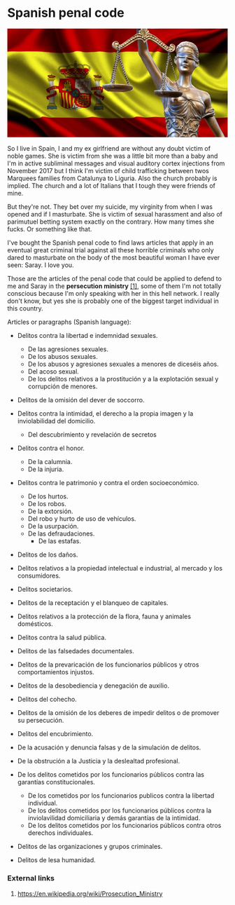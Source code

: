 # Spanish penal code

![Spanish justice](../Images/0-58.jpg)

So I live in Spain, I and my ex girlfriend are without any doubt victim of noble games. She is victim from she was a little bit more than a baby and I'm in active subliminal messages and visual auditory cortex injections from November 2017 but I think I'm victim of child trafficking between twos Marquees families from Catalunya to Liguria. Also the church probably is implied. The church and a lot of Italians that I tough they were friends of mine.

But they're not. They bet over my suicide, my virginity from when I was opened and if I masturbate. She is victim of sexual harassment and also of parimutuel betting system exactly on the contrary. How many times she fucks. Or something like that.

I've bought the Spanish penal code to find laws articles that apply in an eventual  great criminal trial against all these horrible criminals who only dared to masturbate on the body of the most beautiful woman I have ever seen: Saray.  I love you.

Those are the articles of the penal code that could be applied to defend to me and Saray in the **persecution ministry** [[1]](https://en.wikipedia.org/wiki/Prosecution_Ministry), some of them I'm not totally conscious because I'm only speaking with her in this hell network. I really don't know, but yes she is probably one of the biggest target individual in this country.

Articles or paragraphs (Spanish language):

- Delitos contra la libertad e indemnidad sexuales.
  - De las agresiones sexuales.
  - De los abusos sexuales.
  - De los abusos y agresiones sexuales a menores de diceséis años.
  - Del acoso sexual.
  - De los delitos relativos a la prostitución y a la explotación sexual y corrupción de menores.
- Delitos de la omisión del dever de soccorro.
- Delitos contra la intimidad, el derecho a la propia imagen y la inviolabilidad del domicilio.
  
  - Del descubrimiento y revelación de secretos
- Delitos contra el honor.
  - De la calumnia.
  - De la injuria.
- Delitos contra le patrimonio y contra el orden socioeconómico.
  - De los hurtos.
  - De los robos.
  - De la extorsión.
  - Del robo y hurto de uso de vehículos.
  - De la usurpación.
  - De las defraudaciones.
    - De las estafas.
- Delitos de los daños.
- Delitos relativos a la propiedad intelectual e industrial, al mercado y los consumidores.
- Delitos societarios.
- Delitos de la receptación y el blanqueo de capitales.
- Delitos relativos a la protección de la flora, fauna y animales domésticos.
- Delitos contra la salud pública.
- Delitos de las falsedades documentales.
- Delitos de la prevaricación de los funcionarios públicos y otros comportamientos injustos.
- Delitos de la desobediencia y denegación de auxilio.
- Delitos del cohecho.
- Delitos de la omisión de los deberes de impedir delitos o de promover su persecución.
- Delitos del encubrimiento.
- De la acusación y denuncia falsas y de la simulación de delitos.
- De la obstrución a la Justicia y la deslealtad profesional.
- De los delitos cometidos por los funcionarios públicos contra las garantías constitucionales.
  - De los cometidos por los funcionarios publicos contra la libertad individual.
  - De los delitos cometidos por los funcionarios públicos contra la inviolavilidad domiciliaria y demás garantías de la intimidad.
  - De los delitos cometidos por los funcionarios públicos contra otros derechos individuales.
- Delitos de las organizaciones y grupos criminales.
- Delitos de lesa humanidad.



### External links

1. https://en.wikipedia.org/wiki/Prosecution_Ministry

